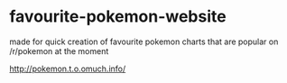 # favourite-pokemon-website
made for quick creation of favourite pokemon charts that are popular on /r/pokemon at the moment

http://pokemon.t.o.omuch.info/

